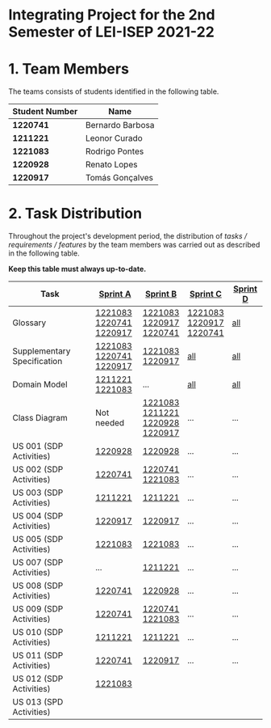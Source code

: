 # Integrating Project for the 2nd Semester of LEI-ISEP 2021-22

# 1. Team Members

The teams consists of students identified in the following table.

| Student Number | Name             |
|----------------|------------------|
| **1220741**    | Bernardo Barbosa |
| **1211221**    | Leonor Curado    |
| **1221083**    | Rodrigo Pontes   |
| **1220928**    | Renato Lopes     |
| **1220917**    | Tomás Gonçalves  |




# 2. Task Distribution ###

Throughout the project's development period, the distribution of _tasks / requirements / features_ by the team members
was carried out as described in the following table.

**Keep this table must always up-to-date.**

| Task                        | [Sprint A](Sprint-A/Sprint-A.md)                                                                                        | [Sprint B](sprintB/Readme.md)                                                                               | [Sprint C](sprintC/Readme.md)                                                                               | [Sprint D](sprintD/Readme.md)                                                              |
|-----------------------------|-------------------------------------------------------------------------------------------------------------------------|-------------------------------------------------------------------------------------------------------------|-------------------------------------------------------------------------------------------------------------|--------------------------------------------------------------------------------------------|
| Glossary                    | [1221083<br/>1220741<br/>1220917](Sprint-A/global-artifacts/01.requirements-engineering/glossary.md)                    | [1221083<br/>1220917<br/>1220741](Sprint-B/global-artifacts/glossary.md)                                    | [1221083<br/>1220917<br/>1220741](sprintC/global-artifacts/00.engineering-requirements/use-case-diagram.md) | [all](sprintD/global-artifacts/00.engineering-requirements/use-case-diagram.md)            |
| Supplementary Specification | [1221083<br/>1220741<br/>1220917](Sprint-A/global-artifacts/01.requirements-engineering/supplementary-specification.md) | [1221083<br/>1220917](Sprint-B/global-artifacts/00.engineering-requirements/supplementary-specification.md) | [all](sprintC/global-artifacts/00.engineering-requirements/supplementary-specification.md)                  | [all](sprintD/global-artifacts/00.engineering-requirements/supplementary-specification.md) |
| Domain Model                | [1211221<br/>1221083](Sprint-A/global-artifacts/02.analysis/project-analysis.md)                                        | ...                                                                                                         | [all](glossary.md)                                                     | [all](sprintD/global-artifacts/01.analysis/analysis.md)                                    |
| Class Diagram               | Not needed                                                                                                              | [1221083<br/>1211221<br/>1220928<br/>1220917](Sprint-B/global-artifacts/03.design/Readme.md)                | ...                                                                                                         | ...                                                                                        |
| US 001 (SDP Activities)     | [1220928](Sprint-A/US001/US001-menu.md)                                                                                 | [1220928](Sprint-B/US001/US001-menu.md)                                                                     | ...                                                                                                         | ...                                                                                        |
| US 002 (SDP Activities)     | [1220741](Sprint-A/US002/US002-menu.md)                                                                                 | [1220741<br/>1221083](Sprint-B/US002/US002-menu.md)                                                         | ...                                                                                                         | ...                                                                                        |
| US 003 (SDP Activities)     | [1211221](Sprint-A/US003/US003-menu.md)                                                                                 | [1211221](Sprint-B/US003/US003-menu.md)                                                                     | ...                                                                                                         | ...                                                                                        |
| US 004 (SDP Activities)     | [1220917](Sprint-A/US004/US004-menu.md)                                                                                 | [1220917](Sprint-B/US004/US004-menu.md)                                                                     | ...                                                                                                         | ...                                                                                        |
| US 005 (SDP Activities)     | [1221083](Sprint-A/US005/US005-menu.md)                                                                                 | [1221083](Sprint-B/US005/US005-menu.md)                                                                     | ...                                                                                                         | ...                                                                                        |
| US 007 (SDP Activities)     | ...                                                                                                                     | [1211221](Sprint-B/US007/Readme.md)                                                                         | ...                                                                                                         | ...                                                                                        |
| US 008 (SDP Activities)     | [1220741](Sprint-C/US008/US008-menu.md)                                                                                 | [1220928](Sprint-B/US001/US001-menu.md)                                                                     | ...                                                                                                         | ...                                                                                        |
| US 009 (SDP Activities)     | [1220741](Sprint-C/US009/US009-menu.md)                                                                                 | [1220741<br/>1221083](Sprint-B/US002/US002-menu.md)                                                         | ...                                                                                                         | ...                                                                                        |
| US 010 (SDP Activities)     | [1211221](Sprint-C/US010/US010-menu.md)                                                                                 | [1211221](Sprint-B/US003/US003-menu.md)                                                                     | ...                                                                                                         | ...                                                                                        |
| US 011 (SDP Activities)     | [1220741](Sprint-C/US011/US011-menu.md)                                                                                 | [1220917](Sprint-B/US004/US004-menu.md)                                                                     | ...                                                                                                         | ...                                                                                        |
| US 012 (SDP Activities)     | [1221083](Sprint-C/US012/US012-menu.md)                                                                                 |                                                                                                             |                                                                                                             |                                                                                            |
| US 013 (SPD Activities)     |                                                                                                                         |                                                                                                             |                                                                                                             |                                                                                            |

